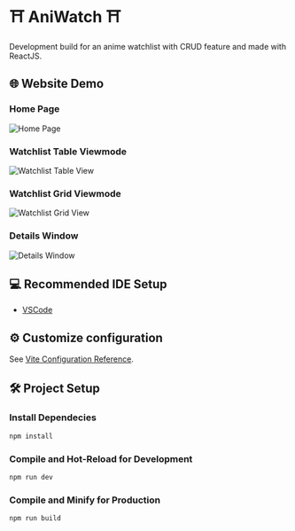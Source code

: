 # ⛩️ AniWatch ⛩️
Development build for an anime watchlist with CRUD feature and made with ReactJS.


## 🌐 Website Demo
### Home Page
![Home Page](https://i.imgur.com/xuiX8aH.png)

### Watchlist Table Viewmode
![Watchlist Table View](https://i.imgur.com/TX2cMxk.png)

### Watchlist Grid Viewmode
![Watchlist Grid View](https://i.imgur.com/uRppXZl.png)

### Details Window
![Details Window](https://i.imgur.com/mz0EsUq.png)


## 💻 Recommended IDE Setup

- [VSCode](https://code.visualstudio.com/)


## ⚙️ Customize configuration

See [Vite Configuration Reference](https://vitejs.dev/config/).


## 🛠️ Project Setup

### Install Dependecies
```sh
npm install
```

### Compile and Hot-Reload for Development

```sh
npm run dev
```

### Compile and Minify for Production

```sh
npm run build
```

